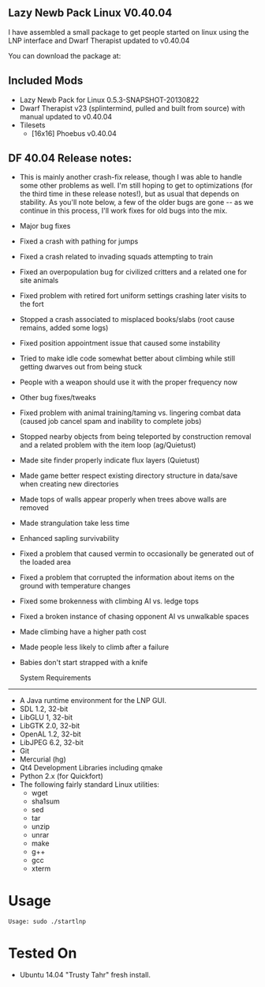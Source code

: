 
Lazy Newb Pack Linux V0.40.04
-------------

I have assembled a small package to get people started on linux using the LNP interface and Dwarf Therapist updated to v0.40.04

You can download the package at: 

Included Mods
-------------
* Lazy Newb Pack for Linux 0.5.3-SNAPSHOT-20130822
* Dwarf Therapist v23 (splintermind, pulled and built from source) with manual updated to v0.40.04
* Tilesets
    - [16x16] Phoebus v0.40.04
    
    
    
DF 40.04 Release notes:
-------------
* This is mainly another crash-fix release, though I was able to handle some other problems as well. I'm still hoping to get to optimizations (for the third time in these release notes!), but as usual that depends on stability. As you'll note below, a few of the older bugs are gone -- as we continue in this process, I'll work fixes for old bugs into the mix.
* Major bug fixes
* Fixed a crash with pathing for jumps
* Fixed a crash related to invading squads attempting to train
* Fixed an overpopulation bug for civilized critters and a related one for site animals
* Fixed problem with retired fort uniform settings crashing later visits to the fort
* Stopped a crash associated to misplaced books/slabs (root cause remains, added some logs)
* Fixed position appointment issue that caused some instability
* Tried to make idle code somewhat better about climbing while still getting dwarves out from being stuck
* People with a weapon should use it with the proper frequency now
* Other bug fixes/tweaks
* Fixed problem with animal training/taming vs. lingering combat data (caused job cancel spam and inability to complete jobs)
* Stopped nearby objects from being teleported by construction removal and a related problem with the item loop (ag/Quietust)
* Made site finder properly indicate flux layers (Quietust)
* Made game better respect existing directory structure in data/save when creating new directories
* Made tops of walls appear properly when trees above walls are removed
* Made strangulation take less time
* Enhanced sapling survivability
* Fixed a problem that caused vermin to occasionally be generated out of the loaded area
* Fixed a problem that corrupted the information about items on the ground with temperature changes
* Fixed some brokenness with climbing AI vs. ledge tops
* Fixed a broken instance of chasing opponent AI vs unwalkable spaces
* Made climbing have a higher path cost
* Made people less likely to climb after a failure
* Babies don't start strapped with a knife

  System Requirements
-------------

* A Java runtime environment for the LNP GUI.
* SDL 1.2, 32-bit
* LibGLU 1, 32-bit
* LibGTK 2.0, 32-bit
* OpenAL 1.2, 32-bit
* LibJPEG 6.2, 32-bit
* Git
* Mercurial (hg)
* Qt4 Development Libraries including qmake
* Python 2.x (for Quickfort)
* The following fairly standard Linux utilities:
  - wget
  - sha1sum
  - sed
  - tar
  - unzip
  - unrar
  - make
  - g++
  - gcc
  - xterm

 Usage
=====

```
Usage: sudo ./startlnp
```

Tested On
=========
* Ubuntu 14.04 "Trusty Tahr"      fresh install.

